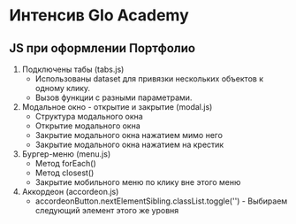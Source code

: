 # Интенсив Glo Academy

## JS при оформлении Портфолио

1. Подключены табы (tabs.js)
   - Использованы dataset для привязки нескольких объектов к одному клику.
   - Вызов функции с разными параметрами.
2. Модальное окно - открытие и закрытие (modal.js)
   - Структура модального окна
   - Открытие модального окна
   - Закрытие модального окна нажатием мимо него
   - Закрытие модального окна нажатием на крестик
3. Бургер-меню (menu.js)
   - Метод forEach()
   - Метод closest()
   - Закрытие мобильного меню по клику вне этого меню
4. Аккордеон (accordeon.js)
   - accordeonButton.nextElementSibling.classList.toggle('') - Выбираем следующий элемент этого же уровня
